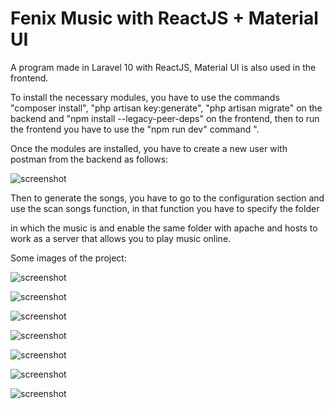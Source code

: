 # Fenix Music with ReactJS + Material UI

A program made in Laravel 10 with ReactJS, Material UI is also used in the frontend.

To install the necessary modules, you have to use the commands "composer install", "php artisan key:generate", "php artisan migrate" on the backend and "npm install --legacy-peer-deps" on the frontend, then to run the frontend you have to use the "npm run dev" command ".

Once the modules are installed, you have to create a new user with postman from the backend as follows:

![screenshot](https://blogger.googleusercontent.com/img/b/R29vZ2xl/AVvXsEi3ifwlRDso6MSm2TAU0vku7x560QzZnd1GxJf2UHZU27SUg2Oh3HR-TuxkFDo28lrb2hVAUc20i6JWwlyTGjNN-Kx_34WFsnkiNDR7G7RGAmnfFU8b7Hnlx0j0oM4jC3XftZ-v8qX9mjLcoWYoC9PTza7vGBA1_xK7oWt6o1uuEoIsBw18eJjoCfpR/s1493/crear%20usuario.png)

Then to generate the songs, you have to go to the configuration section and use the scan songs function, in that function you have to specify the folder

in which the music is and enable the same folder with apache and hosts to work as a server that allows you to play music online.

Some images of the project:

![screenshot](https://blogger.googleusercontent.com/img/b/R29vZ2xl/AVvXsEijQZ-rOnsDZUZ7GJdtkoBNNINKqoMK49Bg7dP6UgU4x5lcueor1EP5aV2kgb-3zdlLG-1KUoun5HXvebKQ1Itm476BHUZyblK2J4rO0pPVtG3fAnHb2PKwLyXbI4ZY72MyRDYkFwHbToO3sXT1eNOKmwROMB_7nChPQg2m_YZ3I7CFt4Y4UpYkYNYT/s608/1.png)

![screenshot](https://blogger.googleusercontent.com/img/b/R29vZ2xl/AVvXsEgLCr9BcyHcbrJ2RAPRaJPJFL-5zAdvzmcXDc9F05emIwlqJwlvKheTizBILR_SkBXf6Ep2ey6c6vuCh_8GRjpp_jatxkrzOj50zK_3XgBc1Hfc8YFMmUShiK0Pwhejjry1Y12c1dzmKycW6FuAs489ux88RI3ZpYM7gzkfDlvjlGYwu6JX4w6hcf6R/s1919/2.png)

![screenshot](https://blogger.googleusercontent.com/img/b/R29vZ2xl/AVvXsEj529wfcV90_nfYZS_Hqn6URBdgz7Jrw1ZBXufWwcFEHuxI9JB8v4-A4TDD72NAjH-LrPFctzgim9fD5mRAlWFnad6tE-l_3PZy29yZ6YRKkMGhhNwVID9Pi4Yfmr-9QqHUswzTZxi4EHJqel3J-ly9LNdIqYlf_BnNiAlkl-UNk_YaHz-_1rgt18qL/s1919/3.png)

![screenshot](https://blogger.googleusercontent.com/img/b/R29vZ2xl/AVvXsEi3ifwlRDso6MSm2TAU0vku7x560QzZnd1GxJf2UHZU27SUg2Oh3HR-TuxkFDo28lrb2hVAUc20i6JWwlyTGjNN-Kx_34WFsnkiNDR7G7RGAmnfFU8b7Hnlx0j0oM4jC3XftZ-v8qX9mjLcoWYoC9PTza7vGBA1_xK7oWt6o1uuEoIsBw18eJjoCfpR/s1493/crear%20usuario.png)

![screenshot](https://blogger.googleusercontent.com/img/b/R29vZ2xl/AVvXsEgnBE77sKitmL2t_SZy2w4nHdjmEMk2DvL1c47RTgWdlxQhNSKq7Zgoaaj_YrNsZlA2iDLeLtyLWfQA_DYCwmjXl0U1Vo_IyQeHAyepZS-DwBGK6jwnMcz6MVm1ibkok61DV35fxuFXke-z-Ad0PTNPC1Yckxk-HfXBSr2DTHT0oNVJ_WLxPJ49KvvH/s1919/4.png)

![screenshot](https://blogger.googleusercontent.com/img/b/R29vZ2xl/AVvXsEjYDKG9KpUaja1C8XfbXfwoiVb3ApREcu9LoYw5cXv5EwNThHp9YIEn5ynVvwrTnmxnDXLc9IO4rTN94dhPgB2EVQHgSG-EKMyi8Ww_AjBj9dI6t-ZbvYP2q1RHP2VPvBO_etsgMEsypBxbIihkiqj9OUwENHlDETCWhaRPz5xF-kOweYrtlmttpHqL/s1919/5.png)

![screenshot](https://blogger.googleusercontent.com/img/b/R29vZ2xl/AVvXsEi1NVUkNKFVox8Ko3Q-583FMF9P5A-anoH0nLvQmMiQgzGEF1mOp8u1C4RIbNNmEi3CEmKsT71hpPVXH4-7BAlVPr33TS-1YcKVJdGVAgwzJc1JmHxfP0rfZNEFrTu8jMVB7efLPpxvkL-1iPx7lDwxCHLVjBAtxhd3irgS9BYn4lhnLY6eyQjy9EV9/s1915/6.png)
